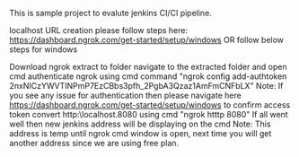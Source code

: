 This is sample project to evalute jenkins CI/CI pipeline.

localhost URL creation please follow steps here: https://dashboard.ngrok.com/get-started/setup/windows
OR follow below steps for windows

Download ngrok
extract to folder
navigate to the extracted folder and open cmd
authenticate ngrok using cmd command "ngrok config add-authtoken 2nxNICzYWVTINPmP7EzCBbs3pfh_2PgbA3Qzaz1AmFmCNFbLX" 
Note: If you see any issue for authentication then please navigate here https://dashboard.ngrok.com/get-started/setup/windows to confirm access token 
convert http:\\localhost.8080 using cmd "ngrok htttp 8080"
If all went well then new jenkins address will be displaying on the cmd
Note: This address is temp until ngrok cmd window is open, next time you will get another address since we are using free plan.
